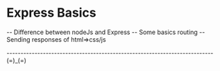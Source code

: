 # Express Basics 

-- Difference between nodeJs and Express
-- Some basics routing
-- Sending responses of html=>css/js

-------------------------------------------------------------------------- (=)_(=)

 
